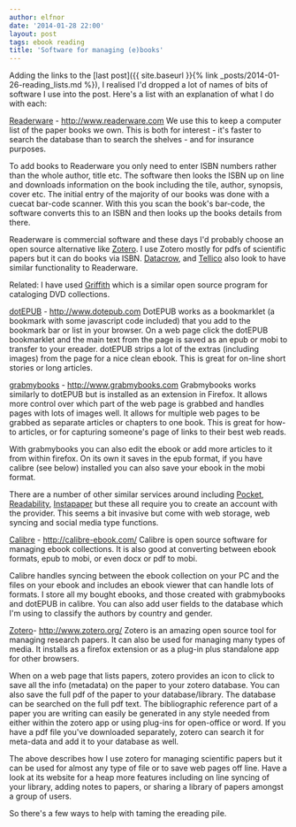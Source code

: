 ```yaml
---
author: elfnor
date: '2014-01-28 22:00'
layout: post
tags: ebook reading
title: 'Software for managing (e)books'
---
```


Adding the links to the [last post]({{ site.baseurl }}{% link _posts/2014-01-26-reading_lists.md %}), I realised I\'d dropped a lot of names of bits of software I use into the post. Here\'s a list with an explanation of what I do with each:

[Readerware](http://www.readerware.com) - <http://www.readerware.com>
We use this to keep a computer list of the paper books we own. This is both for interest - it\'s faster to search the database than to search the shelves - and for insurance purposes.

To add books to Readerware you only need to enter ISBN numbers rather than the whole author, title etc. The software then looks the ISBN up on line and downloads information on the book including the tile, author, synopsis, cover etc. The initial entry of the majority of our books was done with a cuecat bar-code scanner. With this you scan the book\'s bar-code, the software converts this to an ISBN and then looks up the books details from there.

Readerware is commercial software and these days I\'d probably choose an open source alternative like [Zotero](http://www.zotero.org/)‎. I use Zotero mostly for pdfs of scientific papers but it can do books via ISBN. [Datacrow](http://www.datacrow.net), and [Tellico](http://tellico-project.org/) also look to have similar functionality to Readerware.

Related: I have used [Griffith](http://griffith.cc) which is a similar open source program for cataloging DVD collections.

[dotEPUB](http://www.dotepub.com) - <http://www.dotepub.com>
DotEPUB works as a bookmarklet (a bookmark with some javascript code included) that you add to the bookmark bar or list in your browser. On a web page click the dotEPUB bookmarklet and the main text from the page is saved as an epub or mobi to transfer to your ereader. dotEPUB strips a lot of the extras (including images) from the page for a nice clean ebook. This is great for on-line short stories or long articles.

[grabmybooks](http://www.grabmybooks.com) - <http://www.grabmybooks.com>
Grabmybooks works similarly to dotEPUB but is installed as an extension in Firefox. It allows more control over which part of the web page is grabbed and handles pages with lots of images well. It allows for multiple web pages to be grabbed as separate articles or chapters to one book. This is great for how-to articles, or for capturing someone\'s page of links to their best web reads.

With grabmybooks you can also edit the ebook or add more articles to it from within firefox. On its own it saves in the epub format, if you have calibre (see below) installed you can also save your ebook in the mobi format.

There are a number of other similar services around including [Pocket](http://getpocket.com/‎), [Readability](https://www.readability.com), [Instapaper](http://www.instapaper.com/) but these all require you to create an account with the provider. This seems a bit invasive but come with web storage, web syncing and social media type functions.

[Calibre](http://calibre-ebook.com/) - <http://calibre-ebook.com/>
Calibre is open source software for managing ebook collections. It is also good at converting between ebook formats, epub to mobi, or even docx or pdf to mobi.

Calibre handles syncing between the ebook collection on your PC and the files on your ebook and includes an ebook viewer that can handle lots of formats. I store all my bought ebooks, and those created with grabmybooks and dotEPUB in calibre. You can also add user fields to the database which I\'m using to classify the authors by country and gender.

[Zotero](http://www.zotero.org/)‎- <http://www.zotero.org/>
Zotero is an amazing open source tool for managing research papers. It can also be used for managing many types of media. It installs as a firefox extension or as a plug-in plus standalone app for other browsers.

When on a web page that lists papers, zotero provides an icon to click to save all the info (metadata) on the paper to your zotero database. You can also save the full pdf of the paper to your database/library. The database can be searched on the full pdf text. The bibliographic reference part of a paper you are writing can easily be generated in any style needed from either within the zotero app or using plug-ins for open-office or word. If you have a pdf file you\'ve downloaded separately, zotero can search it for meta-data and add it to your database as well.

The above describes how I use zotero for managing scientific papers but it can be used for almost any type of file or to save web pages off line. Have a look at its website for a heap more features including on line syncing of your library, adding notes to papers, or sharing a library of papers amongst a group of users.

So there\'s a few ways to help with taming the ereading pile.
